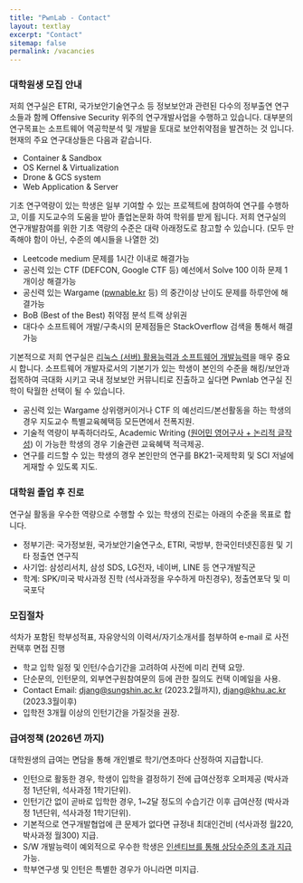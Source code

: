 ```yaml
---
title: "PwnLab - Contact"
layout: textlay
excerpt: "Contact"
sitemap: false
permalink: /vacancies
---
```


### 대학원생 모집 안내

저희 연구실은 ETRI, 국가보안기술연구소 등 정보보안과 관련된 다수의 정부출연 연구소들과 함께 
Offensive Security 위주의 연구개발사업을 수행하고 있습니다.
대부분의 연구목표는 소프트웨어 역공학분석 및 개발을 토대로 보안취약점을 발견하는 것 입니다.
현재의 주요 연구대상들은 다음과 같습니다.
- Container & Sandbox
- OS Kernel & Virtualization
- Drone & GCS system
- Web Application & Server

기초 연구역량이 있는 학생은 일부 기여할 수 있는 프로젝트에 참여하여
연구를 수행하고, 이를 지도교수의 도움을 받아 졸업논문화 하여 학위를 받게 됩니다.
저희 연구실의 연구개발참여를 위한 기초 역량의 수준은 대략 아래정도로 참고할 수 있습니다.
(모두 만족해야 함이 아닌, 수준의 예시들을 나열한 것)
- Leetcode medium 문제를 1시간 이내로 해결가능
- 공신력 있는 CTF (DEFCON, Google CTF 등) 예선에서 Solve 100 이하 문제 1개이상 해결가능
- 공신력 있는 Wargame ([pwnable.kr](https://pwnable.kr) 등) 의 중간이상 난이도 문제를 하루안에 해결가능
- BoB (Best of the Best) 취약점 분석 트랙 상위권
- 대다수 소프트웨어 개발/구축시의 문제점들은 StackOverflow 검색을 통해서 해결가능

기본적으로 저희 연구실은 <u>리눅스 (서버) 활용능력과 소프트웨어 개발능력</u>을 매우 중요시 합니다.
소프트웨어 개발자로서의 기본기가 있는 학생이 본인의 수준을 해킹/보안과 접목하여 
극대화 시키고 국내 정보보안 커뮤니티로 진출하고 싶다면 Pwnlab 연구실 진학이 탁월한 선택이 될 수 있습니다.
- 공신력 있는 Wargame 상위랭커이거나 CTF 의 예선리드/본선활동을 하는 학생의 경우 지도교수 특별교육혜택등 모든면에서 전폭지원.
- 기술적 역량이 부족하더라도, Academic Writing (<u>원어민 영어구사 + 논리적 글작성</u>) 이 가능한 학생의 경우 기술관련 교육혜택 적극제공. 
- 연구를 리드할 수 있는 학생의 경우 본인만의 연구를 BK21-국제학회 및 SCI 저널에 게재할 수 있도록 지도.


### 대학원 졸업 후 진로
연구실 활동을 우수한 역량으로 수행할 수 있는 학생의 진로는 아래의 수준을 목표로 합니다.
- 정부기관: 국가정보원, 국가보안기술연구소, ETRI, 국방부, 한국인터넷진흥원 및 기타 정출연 연구직
- 사기업: 삼성리서치, 삼성 SDS, LG전자, 네이버, LINE 등 연구개발직군
- 학계: SPK/미국 박사과정 진학 (석사과정을 우수하게 마친경우), 정출연포닥 및 미국포닥


### 모집절차
석차가 포함된 학부성적표, 자유양식의 이력서/자기소개서를 첨부하여 e-mail 로 사전컨택후 면접 진행
- 학교 입학 일정 및 인턴/수습기간을 고려하여 사전에 미리 컨택 요망.
- 단순문의, 인턴문의, 외부연구원참여문의 등에 관한 질의도 컨택 이메일을 사용.
- Contact Email: djang@sungshin.ac.kr (2023.2월까지), djang@khu.ac.kr (2023.3월이후)
- 입학전 3개월 이상의 인턴기간을 가질것을 권장.


### 급여정책 (2026년 까지)
대학원생의 급여는 면담을 통해 개인별로 학기/연초마다 산정하여 지급합니다.
- 인턴으로 활동한 경우, 학생이 입학을 결정하기 전에 급여산정후 오퍼제공 (박사과정 1년단위, 석사과정 1학기단위).
- 인턴기간 없이 곧바로 입학한 경우, 1~2달 정도의 수습기간 이후 급여산정 (박사과정 1년단위, 석사과정 1학기단위).
- 기본적으로 연구개발협업에 큰 문제가 없다면 규정내 최대인건비 (석사과정 월220, 박사과정 월300) 지급.
- S/W 개발능력이 예외적으로 우수한 학생은 <u>인센티브를 통해 상당수준의 초과 지급</u> 가능.
- 학부연구생 및 인턴은 특별한 경우가 아니라면 미지급.

